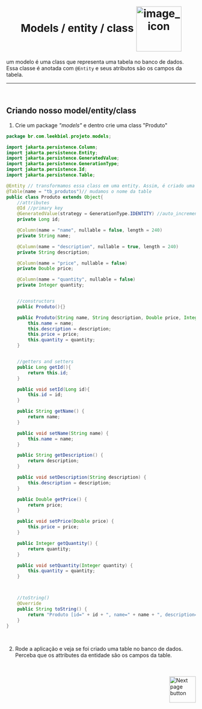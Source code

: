 <h1 align="center">
    Models / entity / class
    <img src="https://img.icons8.com/external-itim2101-blue-itim2101/256/external-blueprint-engineering-itim2101-blue-itim2101-4.png" alt="image_icon" width="120px" align="center">
</h1>

um modelo é uma class que representa uma tabela no banco de dados. Essa classe é anotada com `@Entity` e seus atributos são os campos da tabela.


<hr>
<br>

## Criando nosso model/entity/class

1. Crie um package *"models"* e dentro crie uma class "Produto"

```java
package br.com.leekbiel.projeto.models;

import jakarta.persistence.Column;
import jakarta.persistence.Entity;
import jakarta.persistence.GeneratedValue;
import jakarta.persistence.GenerationType;
import jakarta.persistence.Id;
import jakarta.persistence.Table;

@Entity // transformamos essa class em uma entity. Assim, é criado uma table.
@Table(name = "tb_produtos")// mudamos o nome da table
public class Produto extends Object{
    //attributes
    @Id //primary key
    @GeneratedValue(strategy = GenerationType.IDENTITY) //auto_increment
    private Long id;

    @Column(name = "name", nullable = false, length = 240)
    private String name;

    @Column(name = "description", nullable = true, length = 240)
    private String description;

    @Column(name = "price", nullable = false)
    private Double price;

    @Column(name = "quantity", nullable = false)
    private Integer quantity;


    //constructors
    public Produto(){}

    public Produto(String name, String description, Double price, Integer quantity){
        this.name = name;
        this.description = description;
        this.price = price;
        this.quantity = quantity;
    }


    //getters and setters
    public Long getId(){
        return this.id;
    }

    public void setId(Long id){
        this.id = id;
    }

    public String getName() {
        return name;
    }

    public void setName(String name) {
        this.name = name;
    }

    public String getDescription() {
        return description;
    }

    public void setDescription(String description) {
        this.description = description;
    }

    public Double getPrice() {
        return price;
    }

    public void setPrice(Double price) {
        this.price = price;
    }

    public Integer getQuantity() {
        return quantity;
    }

    public void setQuantity(Integer quantity) {
        this.quantity = quantity;
    }



    //toString()
    @Override
    public String toString() {
        return "Produto [id=" + id + ", name=" + name + ", description=" + description + ", price=" + price + ", quantity=" + quantity + "]";
    }
}
```

<br>

2. Rode a aplicação e veja se foi criado uma table no banco de dados. Perceba que os attributes da entidade são os campos da table.

<br>
<br>


<!-- Next page button -->
<a href="https://github.com/lGabrielDev/handling_request_status_with_responseEntity/blob/main/1.javaWeb/2.controllers.md">
  <img src="https://cdn-icons-png.flaticon.com/512/892/892657.png" alt="Next page button" width="70px" align="right">
</a>